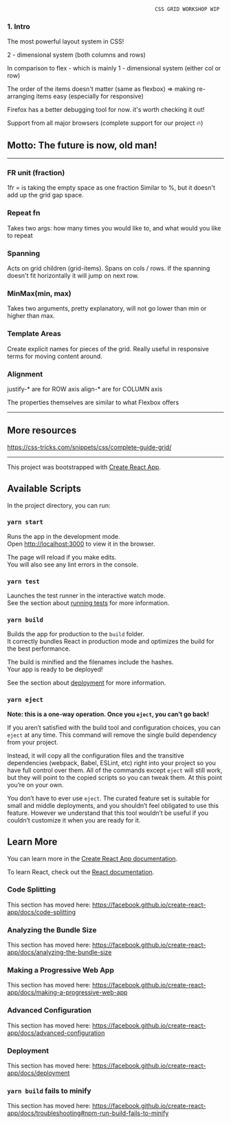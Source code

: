



                                                    CSS GRID WORKSHOP WIP

### 1. Intro
The most powerful layout system in CSS! 

2 - dimensional system (both columns and rows)

In comparison to flex - which is mainly 1 - dimensional system (either col or row)

The order of the items doesn't matter (same as flexbox) => making re-arranging items easy (especially for responsive)

Firefox has a better debugging tool for now. it's worth checking it out!

Support from all major browsers (complete support for our project 🔥)


## Motto: The future is now, old man! 

-----

### FR unit (fraction)
1fr = is taking the empty space as one fraction
Similar to %, but it doesn't add up the grid gap space.

### Repeat fn
Takes two args: how many times you would like to, and what would you like to repeat

### Spanning
Acts on grid children (grid-items). Spans on cols / rows. If the spanning doesn't fit horizontally it will jump on next row.

### MinMax(min, max)
Takes two arguments, pretty explanatory, will not go lower than min or higher than max.

### Template Areas
Create explicit names for pieces of the grid. Really useful in responsive terms for moving content around.

### Alignment
justify-* are for ROW axis
align-* are for COLUMN axis

The properties themselves are similar to what Flexbox offers

----- 

## More resources
https://css-tricks.com/snippets/css/complete-guide-grid/


---------------------------------------------------------------------------------------------------------------

This project was bootstrapped with [Create React App](https://github.com/facebook/create-react-app).

## Available Scripts

In the project directory, you can run:

### `yarn start`

Runs the app in the development mode.<br />
Open [http://localhost:3000](http://localhost:3000) to view it in the browser.

The page will reload if you make edits.<br />
You will also see any lint errors in the console.

### `yarn test`

Launches the test runner in the interactive watch mode.<br />
See the section about [running tests](https://facebook.github.io/create-react-app/docs/running-tests) for more information.

### `yarn build`

Builds the app for production to the `build` folder.<br />
It correctly bundles React in production mode and optimizes the build for the best performance.

The build is minified and the filenames include the hashes.<br />
Your app is ready to be deployed!

See the section about [deployment](https://facebook.github.io/create-react-app/docs/deployment) for more information.

### `yarn eject`

**Note: this is a one-way operation. Once you `eject`, you can’t go back!**

If you aren’t satisfied with the build tool and configuration choices, you can `eject` at any time. This command will remove the single build dependency from your project.

Instead, it will copy all the configuration files and the transitive dependencies (webpack, Babel, ESLint, etc) right into your project so you have full control over them. All of the commands except `eject` will still work, but they will point to the copied scripts so you can tweak them. At this point you’re on your own.

You don’t have to ever use `eject`. The curated feature set is suitable for small and middle deployments, and you shouldn’t feel obligated to use this feature. However we understand that this tool wouldn’t be useful if you couldn’t customize it when you are ready for it.

## Learn More

You can learn more in the [Create React App documentation](https://facebook.github.io/create-react-app/docs/getting-started).

To learn React, check out the [React documentation](https://reactjs.org/).

### Code Splitting

This section has moved here: https://facebook.github.io/create-react-app/docs/code-splitting

### Analyzing the Bundle Size

This section has moved here: https://facebook.github.io/create-react-app/docs/analyzing-the-bundle-size

### Making a Progressive Web App

This section has moved here: https://facebook.github.io/create-react-app/docs/making-a-progressive-web-app

### Advanced Configuration

This section has moved here: https://facebook.github.io/create-react-app/docs/advanced-configuration

### Deployment

This section has moved here: https://facebook.github.io/create-react-app/docs/deployment

### `yarn build` fails to minify

This section has moved here: https://facebook.github.io/create-react-app/docs/troubleshooting#npm-run-build-fails-to-minify
